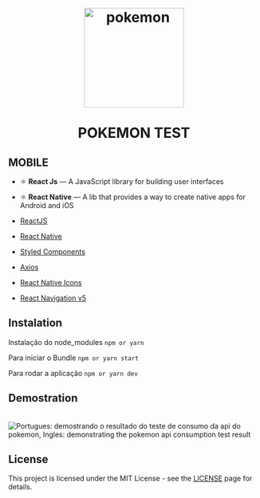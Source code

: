 <h1 align="center">
<br>
  <img src="https://imagensemoldes.com.br/wp-content/uploads/2020/04/Logo-Pokebola-Pok%C3%A9mon-PNG-1200x900.png" width="200" alt="pokemon" border="0">
<br>
<br>
POKEMON TEST
</h1>


## MOBILE
- ⚛️ **React Js** — A JavaScript library for building user interfaces
- ⚛️ **React Native** — A lib that provides a way to create native apps for Android and iOS

-   [ReactJS](https://reactjs.org/)
-   [React Native](https://facebook.github.io/react-native/)
-   [Styled Components](https://www.styled-components.com/)
-   [Axios](https://github.com/axios/axios)
-   [React Native Icons](https://github.com/oblador/react-native-vector-icons)
- [React Navigation v5](https://reactnavigation.org/)


## Instalation
Instalação do node_modules
`npm or yarn`

Para iniciar o Bundle
`npm or yarn start`

Para rodar a aplicação
`npm or yarn dev`


## Demostration
<br>
  <img src="https://i.ibb.co/pP7gKPh/screens-Pokemon.png" alt="Portugues: demostrando o resultado do teste de consumo da api do pokemon, Ingles: demonstrating the pokemon api consumption test result" border="0">
<br>


## License
This project is licensed under the MIT License - see the [LICENSE](https://opensource.org/licenses/MIT) page for details.

